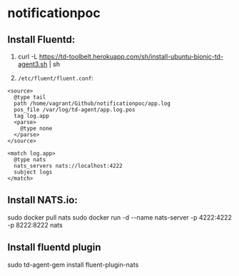 # notificationpoc

## Install Fluentd:
1. curl -L https://td-toolbelt.herokuapp.com/sh/install-ubuntu-bionic-td-agent3.sh | sh

2. `/etc/fluent/fluent.conf`:

```
<source>
  @type tail
  path /home/vagrant/Github/notificationpoc/app.log
  pos_file /var/log/td-agent/app.log.pos
  tag log.app
  <parse>
    @type none
  </parse>
</source>

<match log.app>
  @type nats
  nats_servers nats://localhost:4222
  subject logs
</match>

```

## Install NATS.io:
sudo docker pull nats
sudo docker run -d --name nats-server -p 4222:4222 -p 8222:8222 nats

## Install fluentd plugin
sudo td-agent-gem install fluent-plugin-nats